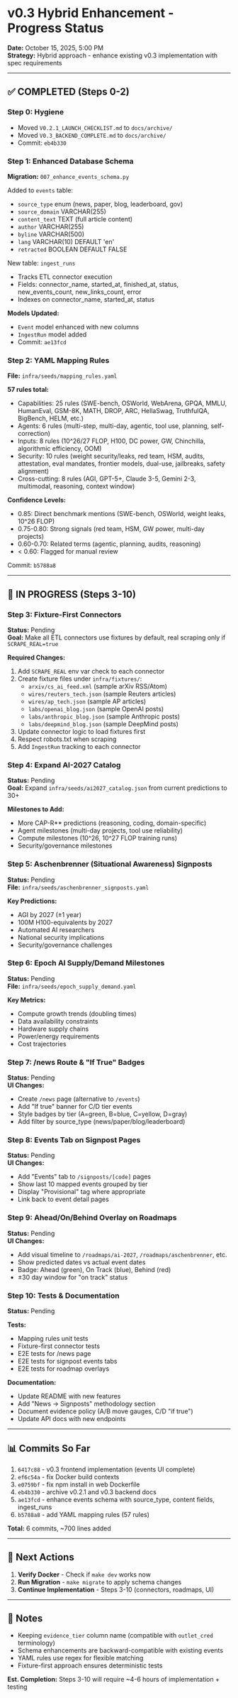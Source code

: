 # v0.3 Hybrid Enhancement - Progress Status

**Date:** October 15, 2025, 5:00 PM  
**Strategy:** Hybrid approach - enhance existing v0.3 implementation with spec requirements

---

## ✅ COMPLETED (Steps 0-2)

### Step 0: Hygiene
- Moved `V0.2.1_LAUNCH_CHECKLIST.md` to `docs/archive/`
- Moved `V0.3_BACKEND_COMPLETE.md` to `docs/archive/`
- Commit: `eb4b330`

### Step 1: Enhanced Database Schema
**Migration:** `007_enhance_events_schema.py`

Added to `events` table:
- `source_type` enum (news, paper, blog, leaderboard, gov)
- `source_domain` VARCHAR(255)
- `content_text` TEXT (full article content)
- `author` VARCHAR(255)
- `byline` VARCHAR(500)
- `lang` VARCHAR(10) DEFAULT 'en'
- `retracted` BOOLEAN DEFAULT FALSE

New table: `ingest_runs`
- Tracks ETL connector execution
- Fields: connector_name, started_at, finished_at, status, new_events_count, new_links_count, error
- Indexes on connector_name, started_at, status

**Models Updated:**
- `Event` model enhanced with new columns
- `IngestRun` model added
- Commit: `ae13fcd`

### Step 2: YAML Mapping Rules
**File:** `infra/seeds/mapping_rules.yaml`

**57 rules total:**
- Capabilities: 25 rules (SWE-bench, OSWorld, WebArena, GPQA, MMLU, HumanEval, GSM-8K, MATH, DROP, ARC, HellaSwag, TruthfulQA, BigBench, HELM, etc.)
- Agents: 6 rules (multi-step, multi-day, agentic, tool use, planning, self-correction)
- Inputs: 8 rules (10^26/27 FLOP, H100, DC power, GW, Chinchilla, algorithmic efficiency, OOM)
- Security: 10 rules (weight security/leaks, red team, HSM, audits, attestation, eval mandates, frontier models, dual-use, jailbreaks, safety alignment)
- Cross-cutting: 8 rules (AGI, GPT-5+, Claude 3-5, Gemini 2-3, multimodal, reasoning, context window)

**Confidence Levels:**
- 0.85: Direct benchmark mentions (SWE-bench, OSWorld, weight leaks, 10^26 FLOP)
- 0.75-0.80: Strong signals (red team, HSM, GW power, multi-day projects)
- 0.60-0.70: Related terms (agentic, planning, audits, reasoning)
- < 0.60: Flagged for manual review

Commit: `b5788a8`

---

## 🚧 IN PROGRESS (Steps 3-10)

### Step 3: Fixture-First Connectors
**Status:** Pending  
**Goal:** Make all ETL connectors use fixtures by default, real scraping only if `SCRAPE_REAL=true`

**Required Changes:**
1. Add `SCRAPE_REAL` env var check to each connector
2. Create fixture files under `infra/fixtures/`:
   - `arxiv/cs_ai_feed.xml` (sample arXiv RSS/Atom)
   - `wires/reuters_tech.json` (sample Reuters articles)
   - `wires/ap_tech.json` (sample AP articles)
   - `labs/openai_blog.json` (sample OpenAI posts)
   - `labs/anthropic_blog.json` (sample Anthropic posts)
   - `labs/deepmind_blog.json` (sample DeepMind posts)
3. Update connector logic to load fixtures first
4. Respect robots.txt when scraping
5. Add `IngestRun` tracking to each connector

### Step 4: Expand AI-2027 Catalog
**Status:** Pending  
**Goal:** Expand `infra/seeds/ai2027_catalog.json` from current predictions to 30+

**Milestones to Add:**
- More CAP-R** predictions (reasoning, coding, domain-specific)
- Agent milestones (multi-day projects, tool use reliability)
- Compute milestones (10^26, 10^27 FLOP training runs)
- Security/governance milestones

### Step 5: Aschenbrenner (Situational Awareness) Signposts
**Status:** Pending  
**File:** `infra/seeds/aschenbrenner_signposts.yaml`

**Key Predictions:**
- AGI by 2027 (±1 year)
- 100M H100-equivalents by 2027
- Automated AI researchers
- National security implications
- Security/governance challenges

### Step 6: Epoch AI Supply/Demand Milestones
**Status:** Pending  
**File:** `infra/seeds/epoch_supply_demand.yaml`

**Key Metrics:**
- Compute growth trends (doubling times)
- Data availability constraints
- Hardware supply chains
- Power/energy requirements
- Cost trajectories

### Step 7: /news Route & "If True" Badges
**Status:** Pending  
**UI Changes:**
- Create `/news` page (alternative to `/events`)
- Add "If true" banner for C/D tier events
- Style badges by tier (A=green, B=blue, C=yellow, D=gray)
- Add filter by source_type (news/paper/blog/leaderboard)

### Step 8: Events Tab on Signpost Pages
**Status:** Pending  
**UI Changes:**
- Add "Events" tab to `/signposts/[code]` pages
- Show last 10 mapped events grouped by tier
- Display "Provisional" tag where appropriate
- Link back to event detail pages

### Step 9: Ahead/On/Behind Overlay on Roadmaps
**Status:** Pending  
**UI Changes:**
- Add visual timeline to `/roadmaps/ai-2027`, `/roadmaps/aschenbrenner`, etc.
- Show predicted dates vs actual event dates
- Badge: Ahead (green), On Track (blue), Behind (red)
- ±30 day window for "on track" status

### Step 10: Tests & Documentation
**Status:** Pending

**Tests:**
- Mapping rules unit tests
- Fixture-first connector tests
- E2E tests for /news page
- E2E tests for signpost events tabs
- E2E tests for roadmap overlays

**Documentation:**
- Update README with new features
- Add "News → Signposts" methodology section
- Document evidence policy (A/B move gauges, C/D "if true")
- Update API docs with new endpoints

---

## 📊 Commits So Far

1. `6417c88` - v0.3 frontend implementation (events UI complete)
2. `ef6c54a` - fix Docker build contexts
3. `e0759bf` - fix npm install in web Dockerfile
4. `eb4b330` - archive v0.2.1 and v0.3 backend docs
5. `ae13fcd` - enhance events schema with source_type, content fields, ingest_runs
6. `b5788a8` - add YAML mapping rules (57 rules)

**Total:** 6 commits, ~700 lines added

---

## 🎯 Next Actions

1. **Verify Docker** - Check if `make dev` works now
2. **Run Migration** - `make migrate` to apply schema changes
3. **Continue Implementation** - Steps 3-10 (connectors, roadmaps, UI)

---

## 📝 Notes

- Keeping `evidence_tier` column name (compatible with `outlet_cred` terminology)
- Schema enhancements are backward-compatible with existing events
- YAML rules use regex for flexible matching
- Fixture-first approach ensures deterministic tests

**Est. Completion:** Steps 3-10 will require ~4-6 hours of implementation + testing


